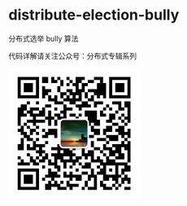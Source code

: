 # distribute-election-bully
分布式选举 bully 算法

代码详解请关注公众号：分布式专辑系列

![Image](https://github.com/Justin02180218/distribute-election-bully/blob/master/qrcode_for_gh_8a5b7b90c100_258.jpg)
